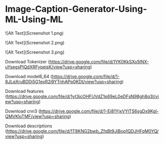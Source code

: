 # Image-Caption-Generator-Using-ML-Using-ML
![Alt Text](Screenshot 1.png)

![Alt Text](Screenshot 2.png)

![Alt Text](Screenshot 3.png)

Download Tokenizer (https://drive.google.com/file/d/1YK0KkSXo5lNX-uYsegsPlQdXRFypejsK/view?usp=sharing)

Download model6_64 (https://drive.google.com/file/d/1-8JLqXruBDDj5G1exR2i9YTnhAPp0KDt/view?usp=sharing)

Download features (https://drive.google.com/file/d/1yt3icOHFUVdZ1p69eL0eDFsN98gh8q3l/view?usp=sharing)

Download cnn3 (https://drive.google.com/file/d/1-Ei81YjxVYlTS6sgDx9Kgl-QMVKloTMF/view?usp=sharing)

Download descriptions (https://drive.google.com/file/d/1T8KNG2bwb_ZfqBt9JiBop1QDJHFqM0YQ/view?usp=sharing)
